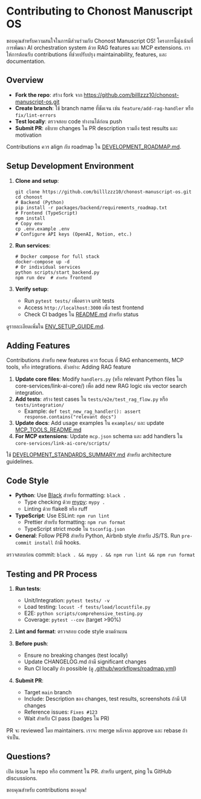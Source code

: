 # Contributing to Chonost Manuscript OS

ขอบคุณสำหรับความสนใจในการมีส่วนร่วมกับ Chonost Manuscript OS! โครงการนี้มุ่งเน้นที่การพัฒนา AI orchestration system ด้วย RAG features และ MCP extensions. เราให้การต้อนรับ contributions ที่ช่วยปรับปรุง maintainability, features, และ documentation.

## Overview

- **Fork the repo**: สร้าง fork จาก https://github.com/billlzzz10/chonost-manuscript-os.git
- **Create branch**: ใช้ branch name ที่ชัดเจน เช่น `feature/add-rag-handler` หรือ `fix/lint-errors`
- **Test locally**: ตรวจสอบ code ทำงานได้ก่อน push
- **Submit PR**: อธิบาย changes ใน PR description รวมถึง test results และ motivation

Contributions ควร align กับ roadmap ใน [DEVELOPMENT_ROADMAP.md](chonost-unified/backend/mcp/docs/DEVELOPMENT_ROADMAP.md).

## Setup Development Environment

1. **Clone and setup**:
   ```
   git clone https://github.com/billlzzz10/chonost-manuscript-os.git
   cd chonost
   # Backend (Python)
   pip install -r packages/backend/requirements_roadmap.txt
   # Frontend (TypeScript)
   npm install
   # Copy env
   cp .env.example .env
   # Configure API keys (OpenAI, Notion, etc.)
   ```

2. **Run services**:
   ```
   # Docker compose for full stack
   docker-compose up -d
   # Or individual services
   python scripts/start_backend.py
   npm run dev  # สำหรับ frontend
   ```

3. **Verify setup**:
   - Run `pytest tests/` เพื่อตรวจ unit tests
   - Access `http://localhost:3000` เพื่อ test frontend
   - Check CI badges ใน [README.md](README.md) สำหรับ status

ดูรายละเอียดเพิ่มใน [ENV_SETUP_GUIDE.md](chonost-unified/backend/mcp/docs/ENV_SETUP_GUIDE.md).

## Adding Features

Contributions สำหรับ new features ควร focus ที่ RAG enhancements, MCP tools, หรือ integrations. ตัวอย่าง: Adding RAG feature

1. **Update core files**: Modify `handlers.py` (หรือ relevant Python files ใน core-services/link-ai-core/) เพื่อ add new RAG logic เช่น vector search integration.
2. **Add tests**: สร้าง test cases ใน `tests/e2e/test_rag_flow.py` หรือ `tests/integration/`
   - Example: `def test_new_rag_handler(): assert response.contains("relevant docs")`
3. **Update docs**: Add usage examples ใน `examples/` และ update [MCP_TOOLS_README.md](chonost-unified/backend/mcp/docs/MCP_TOOLS_README.md)
4. **For MCP extensions**: Update `mcp.json` schema และ add handlers ใน `core-services/link-ai-core/scripts/`

ใช้ [DEVELOPMENT_STANDARDS_SUMMARY.md](chonost-unified/backend/mcp/docs/DEVELOPMENT_STANDARDS_SUMMARY.md) สำหรับ architecture guidelines.

## Code Style

- **Python**: Use [Black](https://black.readthedocs.io/) สำหรับ formatting: `black .`
  - Type checking ด้วย [mypy](https://mypy-lang.org/): `mypy .`
  - Linting ด้วย flake8 หรือ ruff
- **TypeScript**: Use ESLint: `npm run lint`
  - Prettier สำหรับ formatting: `npm run format`
  - TypeScript strict mode ใน `tsconfig.json`
- **General**: Follow PEP8 สำหรับ Python, Airbnb style สำหรับ JS/TS. Run `pre-commit install` ถ้ามี hooks.

ตรวจสอบก่อน commit: `black . && mypy . && npm run lint && npm run format`

## Testing and PR Process

1. **Run tests**:
   - Unit/Integration: `pytest tests/ -v`
   - Load testing: `locust -f tests/load/locustfile.py`
   - E2E: `python scripts/comprehensive_testing.py`
   - Coverage: `pytest --cov` (target >90%)

2. **Lint and format**: ตรวจสอบ code style ตามด้านบน

3. **Before push**:
   - Ensure no breaking changes (test locally)
   - Update CHANGELOG.md ถ้ามี significant changes
   - Run CI locally ถ้า possible (ดู [.github/workflows/roadmap.yml](.github/workflows/roadmap.yml))

4. **Submit PR**:
   - Target `main` branch
   - Include: Description ของ changes, test results, screenshots ถ้ามี UI changes
   - Reference issues: `Fixes #123`
   - Wait สำหรับ CI pass (badges ใน PR)

PR จะ reviewed โดย maintainers. เราจะ merge หลังจาก approve และ rebase ถ้าจำเป็น.

## Questions?

เปิด issue ใน repo หรือ comment ใน PR. สำหรับ urgent, ping ใน GitHub discussions.

ขอบคุณสำหรับ contributions ของคุณ!
